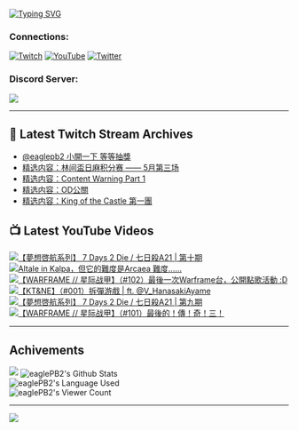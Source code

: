 <!--### Hello people, I'm EaglePB2 - The one who building something for fun 👋
Thank you for standby for this profile.   
The purpose of this profile is coming soon.   
You may come back later, as you wish if this readme.md is updated.   -->

<a href="https://git.io/typing-svg"><img src="https://readme-typing-svg.herokuapp.com?font=Fira+Code&duration=1000&pause=5000&vCenter=true&random=false&width=500&lines=%F0%9F%91%8B+Hello+Everyone%2C+I'm+EaglePB2.;%F0%9F%99%87+Thank+you+for+stopping+by+my+profile.+;%F0%9F%94%AD+%3D%3D%3D%3D+%F0%9F%94%AD;%F0%9F%91%8B+%E4%BD%A0%E5%A5%BD%EF%BC%8C%E6%AD%A1%E8%BF%8E%E4%BE%86%E5%88%B0%E6%88%91%E7%9A%84%E4%BB%A3%E7%A2%BC%E5%BA%AB%E3%80%82;%F0%9F%99%87+%E6%84%9F%E8%AC%9D%E5%89%8D%E4%BE%86%E5%8F%83%E8%A7%80%E5%B0%8F%E5%B1%8B+owo~" alt="Typing SVG" /></a>

### Connections:

[![Twitch](https://img.shields.io/badge/Twitch-9347FF?style=flat-square&logo=twitch&logoColor=white)](https://www.twitch.tv/eaglepb2)
[![YouTube](https://img.shields.io/badge/YouTube-%23FF0000.svg?style=flat-square&logo=YouTube&logoColor=white)](https://www.youtube.com/eaglepb2)
[![Twitter](https://img.shields.io/badge/Twitter-%231DA1F2.svg?style=flat-square&logo=Twitter&logoColor=white)](https://twitter.com/eaglepb2)

### Discord Server:

[![](https://invidget.switchblade.xyz/qKrub9b?theme=dark&language=ch)](https://discord.gg/qKrub9b)

---

## 👾 Latest Twitch Stream Archives
<!-- TWITCH:START -->
- [@eaglepb2 小開一下 等等抽獎](https://www.twitch.tv/videos/2171777695)
- [精选内容：林间盃日麻积分赛 —— 5月第三场](https://www.twitch.tv/videos/2152370934)
- [精选内容：Content Warning Part 1](https://www.twitch.tv/videos/2151484303)
- [精选内容：OD公關](https://www.twitch.tv/videos/2149875025)
- [精选内容：King of the Castle 第一團](https://www.twitch.tv/videos/2149875024)
<!-- TWITCH:END -->



## 📺 Latest YouTube Videos
<!-- YOUTUBE:START -->
<!-- YOUTUBE:END -->

<!-- BEGIN YOUTUBE-CARDS -->
<a href="https://www.youtube.com/watch?v=v2VdKICNgks">
  <picture>
    <source media="(prefers-color-scheme: dark)" srcset="https://ytcards.demolab.com/?id=v2VdKICNgks&title=%E3%80%90%E5%A4%A2%E6%83%B3%E5%95%93%E8%88%AA%E7%B3%BB%E5%88%97%E3%80%91+7+Days+2+Die+%2F+%E4%B8%83%E6%97%A5%E6%AE%BAA21+%7C+%E7%AC%AC%E5%8D%81%E6%9C%9F&lang=zh&timestamp=1718367217&background_color=%230d1117&title_color=%23ffffff&stats_color=%23dedede&max_title_lines=1&width=250&border_radius=5&duration=17067">
    <img src="https://ytcards.demolab.com/?id=v2VdKICNgks&title=%E3%80%90%E5%A4%A2%E6%83%B3%E5%95%93%E8%88%AA%E7%B3%BB%E5%88%97%E3%80%91+7+Days+2+Die+%2F+%E4%B8%83%E6%97%A5%E6%AE%BAA21+%7C+%E7%AC%AC%E5%8D%81%E6%9C%9F&lang=zh&timestamp=1718367217&background_color=%23ffffff&title_color=%2324292f&stats_color=%2357606a&max_title_lines=1&width=250&border_radius=5&duration=17067" alt="【夢想啓航系列】 7 Days 2 Die / 七日殺A21 | 第十期" title="【夢想啓航系列】 7 Days 2 Die / 七日殺A21 | 第十期">
  </picture>
</a>
<a href="https://www.youtube.com/watch?v=qJkueoi0kbI">
  <picture>
    <source media="(prefers-color-scheme: dark)" srcset="https://ytcards.demolab.com/?id=qJkueoi0kbI&title=Altale+in+Kalpa%EF%BC%8C%E4%BD%86%E5%AE%83%E7%9A%84%E9%9B%A3%E5%BA%A6%E6%98%AFArcaea+%E9%9B%A3%E5%BA%A6%E2%80%A6%E2%80%A6&lang=zh&timestamp=1716781373&background_color=%230d1117&title_color=%23ffffff&stats_color=%23dedede&max_title_lines=1&width=250&border_radius=5&duration=171">
    <img src="https://ytcards.demolab.com/?id=qJkueoi0kbI&title=Altale+in+Kalpa%EF%BC%8C%E4%BD%86%E5%AE%83%E7%9A%84%E9%9B%A3%E5%BA%A6%E6%98%AFArcaea+%E9%9B%A3%E5%BA%A6%E2%80%A6%E2%80%A6&lang=zh&timestamp=1716781373&background_color=%23ffffff&title_color=%2324292f&stats_color=%2357606a&max_title_lines=1&width=250&border_radius=5&duration=171" alt="Altale in Kalpa，但它的難度是Arcaea 難度……" title="Altale in Kalpa，但它的難度是Arcaea 難度……">
  </picture>
</a>
<a href="https://www.youtube.com/watch?v=h22OS1TmC7U">
  <picture>
    <source media="(prefers-color-scheme: dark)" srcset="https://ytcards.demolab.com/?id=h22OS1TmC7U&title=%E3%80%90WARFRAME+%2F%2F+%E6%98%9F%E9%99%85%E6%88%98%E7%94%B2%E3%80%91%EF%BC%88%23102%EF%BC%89%E6%9C%80%E5%BE%8C%E4%B8%80%E6%AC%A1Warframe%E5%8F%B0%EF%BC%8C%E5%85%AC%E9%96%8B%E9%BB%9E%E6%AD%8C%E6%B4%BB%E5%8B%95+%3AD&lang=zh&timestamp=1716447448&background_color=%230d1117&title_color=%23ffffff&stats_color=%23dedede&max_title_lines=1&width=250&border_radius=5&duration=14321">
    <img src="https://ytcards.demolab.com/?id=h22OS1TmC7U&title=%E3%80%90WARFRAME+%2F%2F+%E6%98%9F%E9%99%85%E6%88%98%E7%94%B2%E3%80%91%EF%BC%88%23102%EF%BC%89%E6%9C%80%E5%BE%8C%E4%B8%80%E6%AC%A1Warframe%E5%8F%B0%EF%BC%8C%E5%85%AC%E9%96%8B%E9%BB%9E%E6%AD%8C%E6%B4%BB%E5%8B%95+%3AD&lang=zh&timestamp=1716447448&background_color=%23ffffff&title_color=%2324292f&stats_color=%2357606a&max_title_lines=1&width=250&border_radius=5&duration=14321" alt="【WARFRAME // 星际战甲】（#102）最後一次Warframe台，公開點歌活動 :D" title="【WARFRAME // 星际战甲】（#102）最後一次Warframe台，公開點歌活動 :D">
  </picture>
</a>
<a href="https://www.youtube.com/watch?v=9wfC0nURGvc">
  <picture>
    <source media="(prefers-color-scheme: dark)" srcset="https://ytcards.demolab.com/?id=9wfC0nURGvc&title=%E3%80%90KT%26NE%E3%80%91%EF%BC%88%23001%EF%BC%89%E6%8B%86%E5%BD%88%E6%B8%B8%E6%88%B2+%7C+ft.+%40V_HanasakiAyame&lang=zh&timestamp=1716348661&background_color=%230d1117&title_color=%23ffffff&stats_color=%23dedede&max_title_lines=1&width=250&border_radius=5&duration=8565">
    <img src="https://ytcards.demolab.com/?id=9wfC0nURGvc&title=%E3%80%90KT%26NE%E3%80%91%EF%BC%88%23001%EF%BC%89%E6%8B%86%E5%BD%88%E6%B8%B8%E6%88%B2+%7C+ft.+%40V_HanasakiAyame&lang=zh&timestamp=1716348661&background_color=%23ffffff&title_color=%2324292f&stats_color=%2357606a&max_title_lines=1&width=250&border_radius=5&duration=8565" alt="【KT&NE】（#001）拆彈游戲 | ft. @V_HanasakiAyame" title="【KT&NE】（#001）拆彈游戲 | ft. @V_HanasakiAyame">
  </picture>
</a>
<a href="https://www.youtube.com/watch?v=z7wTPIVM4nc">
  <picture>
    <source media="(prefers-color-scheme: dark)" srcset="https://ytcards.demolab.com/?id=z7wTPIVM4nc&title=%E3%80%90%E5%A4%A2%E6%83%B3%E5%95%93%E8%88%AA%E7%B3%BB%E5%88%97%E3%80%91+7+Days+2+Die+%2F+%E4%B8%83%E6%97%A5%E6%AE%BAA21+%7C+%E7%AC%AC%E4%B9%9D%E6%9C%9F&lang=zh&timestamp=1716265227&background_color=%230d1117&title_color=%23ffffff&stats_color=%23dedede&max_title_lines=1&width=250&border_radius=5&duration=15084">
    <img src="https://ytcards.demolab.com/?id=z7wTPIVM4nc&title=%E3%80%90%E5%A4%A2%E6%83%B3%E5%95%93%E8%88%AA%E7%B3%BB%E5%88%97%E3%80%91+7+Days+2+Die+%2F+%E4%B8%83%E6%97%A5%E6%AE%BAA21+%7C+%E7%AC%AC%E4%B9%9D%E6%9C%9F&lang=zh&timestamp=1716265227&background_color=%23ffffff&title_color=%2324292f&stats_color=%2357606a&max_title_lines=1&width=250&border_radius=5&duration=15084" alt="【夢想啓航系列】 7 Days 2 Die / 七日殺A21 | 第九期" title="【夢想啓航系列】 7 Days 2 Die / 七日殺A21 | 第九期">
  </picture>
</a>
<a href="https://www.youtube.com/watch?v=HJKYPF_3bIk">
  <picture>
    <source media="(prefers-color-scheme: dark)" srcset="https://ytcards.demolab.com/?id=HJKYPF_3bIk&title=%E3%80%90WARFRAME+%2F%2F+%E6%98%9F%E9%99%85%E6%88%98%E7%94%B2%E3%80%91%EF%BC%88%23101%EF%BC%89%E6%9C%80%E5%BE%8C%E7%9A%84%EF%BC%81%E5%82%B3%EF%BC%81%E5%A5%87%EF%BC%81%E4%B8%89%EF%BC%81&lang=zh&timestamp=1716201264&background_color=%230d1117&title_color=%23ffffff&stats_color=%23dedede&max_title_lines=1&width=250&border_radius=5&duration=15562">
    <img src="https://ytcards.demolab.com/?id=HJKYPF_3bIk&title=%E3%80%90WARFRAME+%2F%2F+%E6%98%9F%E9%99%85%E6%88%98%E7%94%B2%E3%80%91%EF%BC%88%23101%EF%BC%89%E6%9C%80%E5%BE%8C%E7%9A%84%EF%BC%81%E5%82%B3%EF%BC%81%E5%A5%87%EF%BC%81%E4%B8%89%EF%BC%81&lang=zh&timestamp=1716201264&background_color=%23ffffff&title_color=%2324292f&stats_color=%2357606a&max_title_lines=1&width=250&border_radius=5&duration=15562" alt="【WARFRAME // 星际战甲】（#101）最後的！傳！奇！三！" title="【WARFRAME // 星际战甲】（#101）最後的！傳！奇！三！">
  </picture>
</a>
<!-- END YOUTUBE-CARDS -->

---

## Achivements
[![](https://github-profile-trophy.vercel.app/?username=eaglepb2&theme=monokai&no-bg=true&&title=Repositories,Issues,Commit,MultiLanguage)](https://github.com/anuraghazra/github-readme-stats)
<img align="center" alt="eaglePB2's Github Stats" src="https://github-readme-stats.vercel.app/api?username=eaglePB2&show_icons=true&hide_border=true&theme=merko" />
<br>
<img align="center" alt="eaglePB2's Language Used" src="https://github-readme-stats.vercel.app/api/top-langs/?username=eaglePB2&show_icons=true&hide_border=true&theme=merko&layout=compact&langs_count=8" />
<br>
<img align="center" alt="eaglePB2's Viewer Count" src="https://visitcount.itsvg.in/api?id=eaglepb2&label=Profile%20Views&color=3&icon=5&pretty=true" />

<hr>

<!-- RANDOMQUOTE:START -->
![](https://quotes-github-readme.vercel.app/api?type=horizontal&theme=merko)
<!-- RANDOMQUOTE:END -->


<!--
       _____   _   _   _____       _____   _   _   ____   
      |_   _| | | | | |  ___|     |  ___| | \ | | |  _  \  
        | |   | |_| | | |___      | |___  |  \| | | | | | 
        | |   |  _  | |  ___|     |  ___| |     | | | | | 
        | |   | | | | | |___      | |___  | |\  | | |_| | 
        |_|   |_| |_| |_____|     |_____| |_| \_| |____ / 
      
-->
